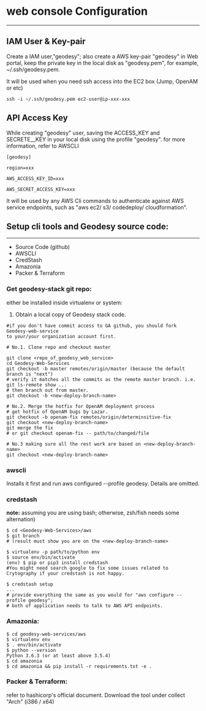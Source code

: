 # web console Configuration 

---

## IAM User & Key-pair

Create a IAM user,"geodesy";  also create a AWS key-pair "geodesy" in Web portal, keep the private key in the local disk as "geodesy.pem", for example, ~/.ssh/geodesy.pem.

It will be used when you need ssh access into the EC2 box \(Jump, OpenAM or etc\)

`ssh -i ~/.ssh/geodesy.pem ec2-user@ip-xxx-xxx`

## API Access Key

While creating "geodesy" user, saving the ACCESS_KEY  and SECRETE_\_KEY in your local disk using the profile "geodesy". for more information, refer to AWSCLI

`[geodesy]`

`region=xxx`

`AWS_ACCESS_KEY_ID=xxx`

`AWS_SECRET_ACCESS_KEY=xxx`

It will be used by any AWS Cli commands to authenticate against AWS service endpoints, such as "aws ec2/ s3/ codedeploy/ cloudformation".

## Setup cli tools and Geodesy source code:

---

* Source Code \(github\)
* AWSCLI
* CredStash
* Amazonia
* Packer & Terraform

### Get **geodesy-stack git repo**:

either be installed inside virtualenv or system:

1. Obtain a local copy of Geodesy stack code.

```
#if you don't have commit access to GA github, you should fork Geodesy-web-service 
to your/your organization account first.

# No.1. Clone repo and checkout master

git clone <repo_of_geodesy_web_service>
cd Geodesy-Web-Services
git checkout -b master remotes/origin/master (because the default branch is "next")
# verify it matches all the commits as the remote master branch. i.e. git ls-remote show ...
# then branch out from master. 
git checkout -b <new-deploy-branch-name>

# No.2. Merge the hotfix for OpenAM deployment process
# get hotfix of OpenAM bugs by Lazar.
git checkout -b openam-fix remotes/origin/determinsitive-fix
git checkout <new-deploy-branch-name>
git merge the fix 
# or git checkout openam-fix -- path/to/changed/file

# No.3 making sure all the rest work are based on <new-deploy-branch-name>
git checkout <new-deploy-branch-name>
```

### a**wscli**

Installs it first and run aws configured --profile geodesy. Details are omitted.

### credstash

**note:** assuming you are using bash; otherwise, zsh/fish needs some alternation\)

```
$ cd <Geodesy-Web-Services>/aws
$ git branch 
# (result must show you are on the <new-deploy-branch-name>

$ virtualenv -p path/to/python env
$ source env/bin/activate
(env) $ pip or pip3 install credstash
#You might need search google to fix some issues related to Crytography if your credstash is not happy.

$ credstash setup
...
# provide everything the same as you would for "aws configure --profile geodesy"; 
# both of application needs to talk to AWS API endpoints.
```

### **Amazonia:**

```
$ cd geodesy-web-services/aws
$ virtualenv env
$ . env/bin/activate
$ python --version
Python 3.6.3 (or at least above 3.5.4)
$ cd amazonia
$ cd amazonia && pip install -r requirements.txt -e .
```

### **Packer & Terraform:**

refer to hashicorp's official document. Download the tool under collect "Arch" \(i386 / x64\)

